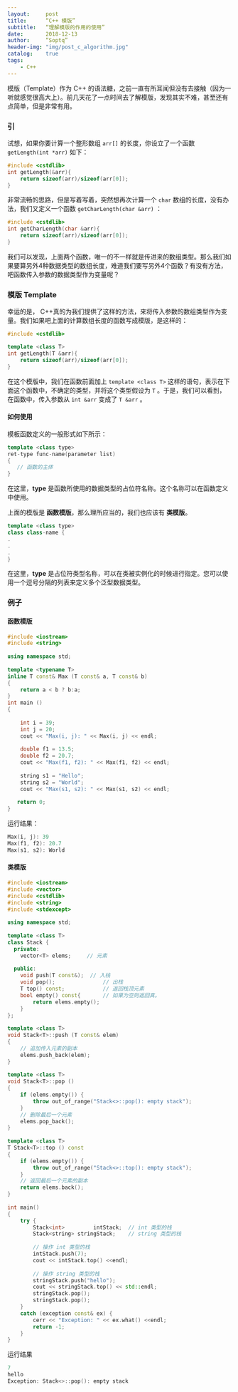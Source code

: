 ```yaml
---
layout:     post
title:      “C++ 模版”
subtitle:   “理解模版的作用的使用”
date:       2018-12-13
author:     “Soptq”
header-img: "img/post_c_algorithm.jpg"
catalog:    true
tags:
    - C++
---
```



模版（Template）作为 C++ 的语法糖，之前一直有所耳闻但没有去接触（因为一听就感觉很高大上）。前几天花了一点时间去了解模版，发现其实不难，甚至还有点简单，但是非常有用。

### 引

试想，如果你要计算一个整形数组 `arr[]` 的长度，你设立了一个函数 `getLength(int *arr)` 如下：

```cpp
#include <cstdlib>
int getLength(&arr){
	return sizeof(arr)/sizeof(arr[0]);
}
```

非常流畅的思路，但是写着写着，突然想再次计算一个 `char` 数组的长度，没有办法，我们又定义一个函数 `getCharLength(char &arr)` ：

```cpp
#include <cstdlib>
int getCharLength(char &arr){
	return sizeof(arr)/sizeof(arr[0]);
}
```

我们可以发现，上面两个函数，唯一的不一样就是传进来的数组类型。那么我们如果要算另外4种数据类型的数组长度，难道我们要写另外4个函数？有没有方法，吧函数传入参数的数据类型作为变量呢？

### 模版 Template
幸运的是， C++真的为我们提供了这样的方法，来将传入参数的数组类型作为变量。我们如果吧上面的计算数组长度的函数写成模版，是这样的：

```cpp
#include <cstdlib>

template <class T>
int getLength(T &arr){
	return sizeof(arr)/sizeof(arr[0]);
}
```

在这个模版中，我们在函数前面加上 `template <class T>` 这样的语句，表示在下面这个函数中，不确定的类型，并将这个类型假设为 `T` 。于是，我们可以看到，在函数中，传入参数从 `int &arr` 变成了 `T &arr` 。

#### 如何使用

模板函数定义的一般形式如下所示：

```cpp
template <class type> 
ret-type func-name(parameter list)
{
   // 函数的主体
}
```

在这里，**type** 是函数所使用的数据类型的占位符名称。这个名称可以在函数定义中使用。

上面的模版是 **函数模版**，那么理所应当的，我们也应该有 **类模版**。

```cpp
template <class type> 
class class-name {
.
.
.
}
```

在这里，**type** 是占位符类型名称，可以在类被实例化的时候进行指定。您可以使用一个逗号分隔的列表来定义多个泛型数据类型。

### 例子

#### 函数模版

```cpp
#include <iostream>
#include <string>
 
using namespace std;
 
template <typename T>
inline T const& Max (T const& a, T const& b) 
{ 
    return a < b ? b:a; 
} 
int main ()
{
 
    int i = 39;
    int j = 20;
    cout << "Max(i, j): " << Max(i, j) << endl; 
 
    double f1 = 13.5; 
    double f2 = 20.7; 
    cout << "Max(f1, f2): " << Max(f1, f2) << endl; 
 
    string s1 = "Hello"; 
    string s2 = "World"; 
    cout << "Max(s1, s2): " << Max(s1, s2) << endl; 
 
   return 0;
}
```

运行结果：

```cpp
Max(i, j): 39
Max(f1, f2): 20.7
Max(s1, s2): World
```

#### 类模版

```cpp
#include <iostream>
#include <vector>
#include <cstdlib>
#include <string>
#include <stdexcept>
 
using namespace std;
 
template <class T>
class Stack { 
  private: 
    vector<T> elems;     // 元素 
 
  public: 
    void push(T const&);  // 入栈
    void pop();               // 出栈
    T top() const;            // 返回栈顶元素
    bool empty() const{       // 如果为空则返回真。
        return elems.empty(); 
    } 
}; 
 
template <class T>
void Stack<T>::push (T const& elem) 
{ 
    // 追加传入元素的副本
    elems.push_back(elem);    
} 
 
template <class T>
void Stack<T>::pop () 
{ 
    if (elems.empty()) { 
        throw out_of_range("Stack<>::pop(): empty stack"); 
    }
    // 删除最后一个元素
    elems.pop_back();         
} 
 
template <class T>
T Stack<T>::top () const 
{ 
    if (elems.empty()) { 
        throw out_of_range("Stack<>::top(): empty stack"); 
    }
    // 返回最后一个元素的副本 
    return elems.back();      
} 
 
int main() 
{ 
    try { 
        Stack<int>         intStack;  // int 类型的栈 
        Stack<string> stringStack;    // string 类型的栈 
 
        // 操作 int 类型的栈 
        intStack.push(7); 
        cout << intStack.top() <<endl; 
 
        // 操作 string 类型的栈 
        stringStack.push("hello"); 
        cout << stringStack.top() << std::endl; 
        stringStack.pop(); 
        stringStack.pop(); 
    } 
    catch (exception const& ex) { 
        cerr << "Exception: " << ex.what() <<endl; 
        return -1;
    } 
}
```

运行结果

```cpp
7
hello
Exception: Stack<>::pop(): empty stack
```





